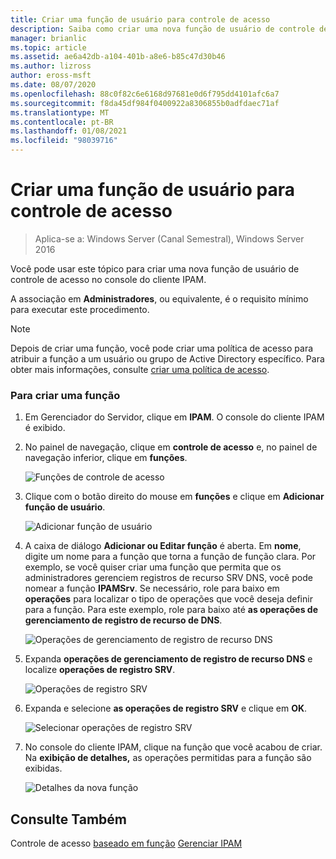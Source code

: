 ```yaml
---
title: Criar uma função de usuário para controle de acesso
description: Saiba como criar uma nova função de usuário de controle de acesso no console do cliente IPAM.
manager: brianlic
ms.topic: article
ms.assetid: ae6a42db-a104-401b-a8e6-b85c47d30b46
ms.author: lizross
author: eross-msft
ms.date: 08/07/2020
ms.openlocfilehash: 88c0f82c6e6168d97681e0d6f795dd4101afc6a7
ms.sourcegitcommit: f8da45df984f0400922a8306855b0adfdaec71af
ms.translationtype: MT
ms.contentlocale: pt-BR
ms.lasthandoff: 01/08/2021
ms.locfileid: "98039716"
---
```

# <a name="create-a-user-role-for-access-control"></a>Criar uma função de usuário para controle de acesso

>Aplica-se a: Windows Server (Canal Semestral), Windows Server 2016

Você pode usar este tópico para criar uma nova função de usuário de controle de acesso no console do cliente IPAM.

A associação em **Administradores**, ou equivalente, é o requisito mínimo para executar este procedimento.

> [!NOTE]
> Depois de criar uma função, você pode criar uma política de acesso para atribuir a função a um usuário ou grupo de Active Directory específico. Para obter mais informações, consulte [criar uma política de acesso](../../technologies/ipam/Create-an-Access-Policy.md).

### <a name="to-create-a-role"></a>Para criar uma função

1.  Em Gerenciador do Servidor, clique em  **IPAM**. O console do cliente IPAM é exibido.

2.  No painel de navegação, clique em **controle de acesso** e, no painel de navegação inferior, clique em **funções**.

    ![Funções de controle de acesso](../../media/Create-a-User-Role-for-Access-Control/ipam_CreateUserRole_01.jpg)

3.  Clique com o botão direito do mouse em **funções** e clique em **Adicionar função de usuário**.

    ![Adicionar função de usuário](../../media/Create-a-User-Role-for-Access-Control/ipam_CreateUserRole_02.jpg)

4.  A caixa de diálogo **Adicionar ou Editar função** é aberta. Em **nome**, digite um nome para a função que torna a função de função clara. Por exemplo, se você quiser criar uma função que permita que os administradores gerenciem registros de recurso SRV DNS, você pode nomear a função **IPAMSrv**. Se necessário, role para baixo em **operações** para localizar o tipo de operações que você deseja definir para a função. Para este exemplo, role para baixo até **as operações de gerenciamento de registro de recurso de DNS**.

    ![Operações de gerenciamento de registro de recurso DNS](../../media/Create-a-User-Role-for-Access-Control/ipam_CreateUserRole_03.jpg)

5.  Expanda **operações de gerenciamento de registro de recurso DNS** e localize **operações de registro SRV**.

    ![Operações de registro SRV](../../media/Create-a-User-Role-for-Access-Control/ipam_CreateUserRole_04.jpg)

6.  Expanda e selecione **as operações de registro SRV** e clique em **OK**.

    ![Selecionar operações de registro SRV](../../media/Create-a-User-Role-for-Access-Control/ipam_CreateUserRole_05.jpg)

7.  No console do cliente IPAM, clique na função que você acabou de criar. Na **exibição de detalhes,** as operações permitidas para a função são exibidas.

    ![Detalhes da nova função](../../media/Create-a-User-Role-for-Access-Control/ipam_CreateUserRole_06.jpg)

## <a name="see-also"></a>Consulte Também
Controle de acesso [baseado em função](Role-based-Access-Control.md) 
 [Gerenciar IPAM](Manage-IPAM.md)



